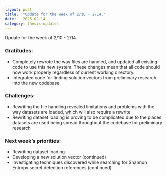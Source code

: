 ```yaml
---
layout: post
title:  "Update for the week of 2/10 - 2/14."
date:   2025-02-14
category: thesis-updates
---
```


Update for the week of 2/10 - 2/14.

### Gratitudes:
- Completely rewrote the way files are handled, and updated all existing code to use this new system. These changes mean that all code should now work properly regardless of current working directory.
- Integrated code for finding solution vectors from preliminary research into the new codebase

### Challenges:
- Rewriting the file handling revealed limitations and problems with the way datasets are loaded, which will also require a rewrite
- Rewriting dataset loading is proving to be complicated due to the places datasets are used being spread throughout the codebase for preliminary research

### Next week’s priorities:
- Rewriting dataset loading
- Developing a new solution vector (continued)
- Investigating techniques discovered while searching for Shannon Entropy secret detection references (continued)
